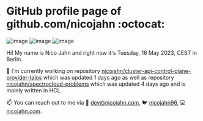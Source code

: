 # GitHub profile page of <!-- github -->github.com/nicojahn<!-- github --> :octocat:

![image](https://img.shields.io/badge/in%20progress%20since-aug.%201996-blue?style=flat) ![image](https://img.shields.io/badge/runs%20on-caffeine-brown?style=flat&logo=buy-me-a-coffee&logoColor=brown) ![image](https://img.shields.io/badge/homepage-blank-white?style=flat&?link=https://nicojahn.com&link=https://nicojahn.com)

Hi! My name is <!-- name -->Nico Jahn<!-- name --> and right now it's <!-- date -->Tuesday, 16 May 2023, CEST<!-- date --> in <!-- city -->Berlin<!-- city -->.

🔭 I'm currently working on <!-- projects -->repository [nicojahn/cluster-api-control-plane-provider-talos](https://github.com/nicojahn/cluster-api-control-plane-provider-talos) which was updated 1 days ago as well as repository [nicojahn/spectrocloud-problems](https://github.com/nicojahn/spectrocloud-problems) which was updated 4 days ago and is mainly written in HCL<!-- projects -->.

📫 You can reach out to me via <!-- contact -->:email: dev@nicojahn.com, :bird: [nicojahn96](https://twitter.com/nicojahn96), :computer: [nicojahn.com](https://nicojahn.com)<!-- contact -->.
